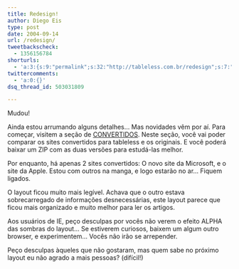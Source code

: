 ```yaml
---
title: Redesign!
author: Diego Eis
type: post
date: 2004-09-14
url: /redesign/
tweetbackscheck:
  - 1356156784
shorturls:
  - 'a:3:{s:9:"permalink";s:32:"http://tableless.com.br/redesign";s:7:"tinyurl";s:26:"http://tinyurl.com/3upzpmz";s:4:"isgd";s:19:"http://is.gd/mZnsj8";}'
twittercomments:
  - 'a:0:{}'
dsq_thread_id: 503031809

---
```

Mudou!
              
Ainda estou arrumando alguns detalhes&#8230; Mas novidades vêm por aí. Para começar, visitem a seção de [CONVERTIDOS][1]. Neste seção, você vai poder comparar os sites convertidos para tableless e os originais. E você poderá baixar um ZIP com as duas versões para estudá-las melhor.
              
Por enquanto, há apenas 2 sites convertidos: O novo site da Microsoft, e o site da Apple. Estou com outros na manga, e logo estarão no ar&#8230; Fiquem ligados. 

O layout ficou muito mais legível. Achava que o outro estava sobrecarregado de informações desnecessárias, este layout parece que ficou mais organizado e muito melhor para ler os artigos. 

Aos usuários de IE, peço desculpas por vocês não verem o efeito ALPHA das sombras do layout&#8230; Se estiverem curiosos, baixem um algum outro browser, e experimentem&#8230; Vocês não irão se arrepender. 

Peço desculpas àqueles que não gostaram, mas quem sabe no próximo layout eu não agrado a mais pessoas? (difícil!)

 [1]: http://tableless.com.br/convertidos/
